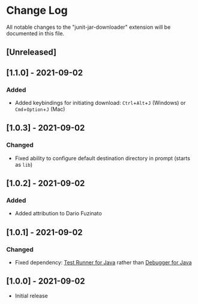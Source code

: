 # Change Log

All notable changes to the "junit-jar-downloader" extension will be documented in this file.

## [Unreleased]

## [1.1.0] - 2021-09-02
### Added
- Added keybindings for initiating download: `Ctrl`+`Alt`+`J` (Windows) or `Cmd`+`Option`+`J` (Mac)
## [1.0.3] - 2021-09-02
### Changed
- Fixed ability to configure default destination directory in prompt (starts as `lib`)
## [1.0.2] - 2021-09-02
### Added
- Added attribution to Dario Fuzinato
## [1.0.1] - 2021-09-02
### Changed
- Fixed dependency: [Test Runner for Java](https://marketplace.visualstudio.com/items?itemName=vscjava.vscode-java-test) rather than [Debugger for Java](https://marketplace.visualstudio.com/items?itemName=vscjava.vscode-java-debug)
## [1.0.0] - 2021-09-02
- Initial release